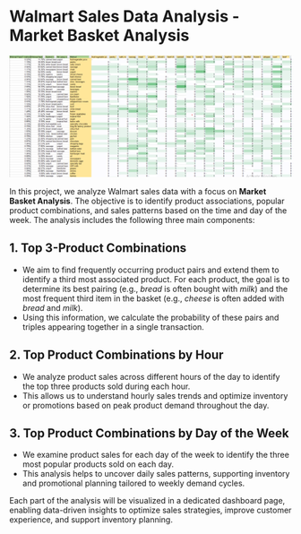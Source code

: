 # Walmart Sales Data Analysis - Market Basket Analysis

![Project Overview](assets/Ekran%20şəkli%202024-11-14%20155324.png)


In this project, we analyze Walmart sales data with a focus on **Market Basket Analysis**. The objective is to identify product associations, popular product combinations, and sales patterns based on the time and day of the week. The analysis includes the following three main components:

## 1. Top 3-Product Combinations

- We aim to find frequently occurring product pairs and extend them to identify a third most associated product. For each product, the goal is to determine its best pairing (e.g., *bread* is often bought with *milk*) and the most frequent third item in the basket (e.g., *cheese* is often added with *bread* and *milk*).
- Using this information, we calculate the probability of these pairs and triples appearing together in a single transaction.

## 2. Top Product Combinations by Hour

- We analyze product sales across different hours of the day to identify the top three products sold during each hour.
- This allows us to understand hourly sales trends and optimize inventory or promotions based on peak product demand throughout the day.

## 3. Top Product Combinations by Day of the Week

- We examine product sales for each day of the week to identify the three most popular products sold on each day.
- This analysis helps to uncover daily sales patterns, supporting inventory and promotional planning tailored to weekly demand cycles.

Each part of the analysis will be visualized in a dedicated dashboard page, enabling data-driven insights to optimize sales strategies, improve customer experience, and support inventory planning.
